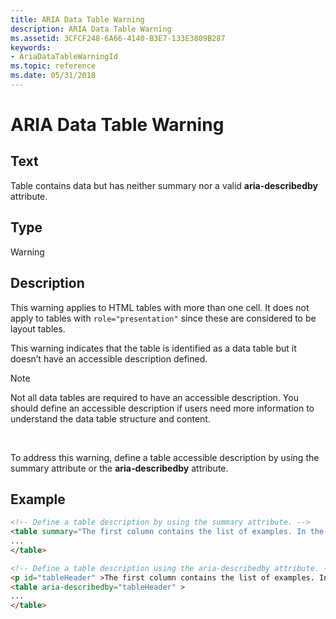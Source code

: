 ```yaml
---
title: ARIA Data Table Warning
description: ARIA Data Table Warning
ms.assetid: 3CFCF248-6A66-4140-B3E7-133E3809B287
keywords:
- AriaDataTableWarningId
ms.topic: reference
ms.date: 05/31/2018
---
```


# ARIA Data Table Warning

## Text

Table contains data but has neither summary nor a valid **aria-describedby** attribute.

## Type

Warning

## Description

This warning applies to HTML tables with more than one cell. It does not apply to tables with `role="presentation"` since these are considered to be layout tables.

This warning indicates that the table is identified as a data table but it doesn’t have an accessible description defined.

> [!Note]  
> Not all data tables are required to have an accessible description. You should define an accessible description if users need more information to understand the data table structure and content.

 

To address this warning, define a table accessible description by using the summary attribute or the **aria-describedby** attribute.

## Example


```HTML
<!-- Define a table description by using the summary attribute. -->
<table summary="The first column contains the list of examples. In the second column ...">
...
</table>

<!-- Define a table description using the aria-describedby attribute. -->
<p id="tableHeader" >The first column contains the list of examples. In the second column ...</p>
<table aria-describedby="tableHeader" >
...
</table>
```



 

 




